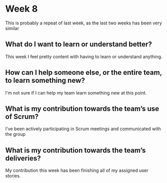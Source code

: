 # Week 8

This is probably a repeat of last week, as the last two weeks has been very similar

## What do I want to learn or understand better?

This week I feel pretty content with having to learn or understand anything.

## How can I help someone else, or the entire team, to learn something new?
I'm not sure if I can help my team learn something new at this point.

## What is my contribution towards the team’s use of Scrum?
I've been actively participating in Scrum meetings and communicated with the group
##  What is my contribution towards the team’s deliveries?

My contribution this week has been finishing all of my assigned user stories.
